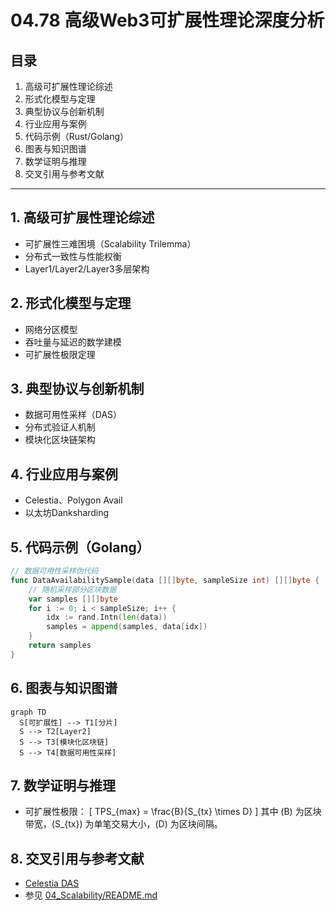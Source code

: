 # 04.78 高级Web3可扩展性理论深度分析

## 目录
1. 高级可扩展性理论综述
2. 形式化模型与定理
3. 典型协议与创新机制
4. 行业应用与案例
5. 代码示例（Rust/Golang）
6. 图表与知识图谱
7. 数学证明与推理
8. 交叉引用与参考文献

---

## 1. 高级可扩展性理论综述
- 可扩展性三难困境（Scalability Trilemma）
- 分布式一致性与性能权衡
- Layer1/Layer2/Layer3多层架构

## 2. 形式化模型与定理
- 网络分区模型
- 吞吐量与延迟的数学建模
- 可扩展性极限定理

## 3. 典型协议与创新机制
- 数据可用性采样（DAS）
- 分布式验证人机制
- 模块化区块链架构

## 4. 行业应用与案例
- Celestia、Polygon Avail
- 以太坊Danksharding

## 5. 代码示例（Golang）
```go
// 数据可用性采样伪代码
func DataAvailabilitySample(data [][]byte, sampleSize int) [][]byte {
    // 随机采样部分区块数据
    var samples [][]byte
    for i := 0; i < sampleSize; i++ {
        idx := rand.Intn(len(data))
        samples = append(samples, data[idx])
    }
    return samples
}
```

## 6. 图表与知识图谱
```mermaid
graph TD
  S[可扩展性] --> T1[分片]
  S --> T2[Layer2]
  S --> T3[模块化区块链]
  S --> T4[数据可用性采样]
```

## 7. 数学证明与推理
- 可扩展性极限：
  \[
    TPS_{max} = \frac{B}{S_{tx} \times D}
  \]
  其中 \(B\) 为区块带宽，\(S_{tx}\) 为单笔交易大小，\(D\) 为区块间隔。

## 8. 交叉引用与参考文献
- [Celestia DAS](https://docs.celestia.org/learn/data-availability-sampling/)
- 参见 [04_Scalability/README.md](./README.md)
